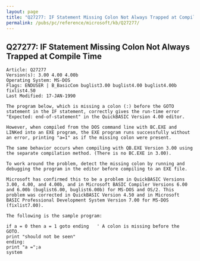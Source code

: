 ```yaml
---
layout: page
title: "Q27277: IF Statement Missing Colon Not Always Trapped at Compile Time"
permalink: /pubs/pc/reference/microsoft/kb/Q27277/
---
```


## Q27277: IF Statement Missing Colon Not Always Trapped at Compile Time

	Article: Q27277
	Version(s): 3.00 4.00 4.00b
	Operating System: MS-DOS
	Flags: ENDUSER | B_BasicCom buglist3.00 buglist4.00 buglist4.00b fixlist4.50
	Last Modified: 17-JAN-1990
	
	The program below, which is missing a colon (:) before the GOTO
	statement in the IF statement, correctly gives the run-time error
	"Expected: end-of-statement" in the QuickBASIC Version 4.00 editor.
	
	However, when compiled from the DOS command line with BC.EXE and
	LINKed into an EXE program, the EXE program runs successfully without
	an error, printing "a=1" as if the missing colon were present.
	
	The same behavior occurs when compiling with QB.EXE Version 3.00 using
	the separate compilation method. (There is no BC.EXE in 3.00).
	
	To work around the problem, detect the missing colon by running and
	debugging the program in the editor before compiling to an EXE file.
	
	Microsoft has confirmed this to be a problem in QuickBASIC Versions
	3.00, 4.00, and 4.00b, and in Microsoft BASIC Compiler Versions 6.00
	and 6.00b (buglist6.00, buglist6.00b) for MS-DOS and OS/2. This
	problem was corrected in QuickBASIC Version 4.50 and in Microsoft
	BASIC Professional Development System Version 7.00 for MS-DOS
	(fixlist7.00).
	
	The following is the sample program:
	
	if a = 0 then a = 1 goto ending   ' A colon is missing before the GOTO.
	print "should not be seen"
	ending:
	print "a =";a
	system
